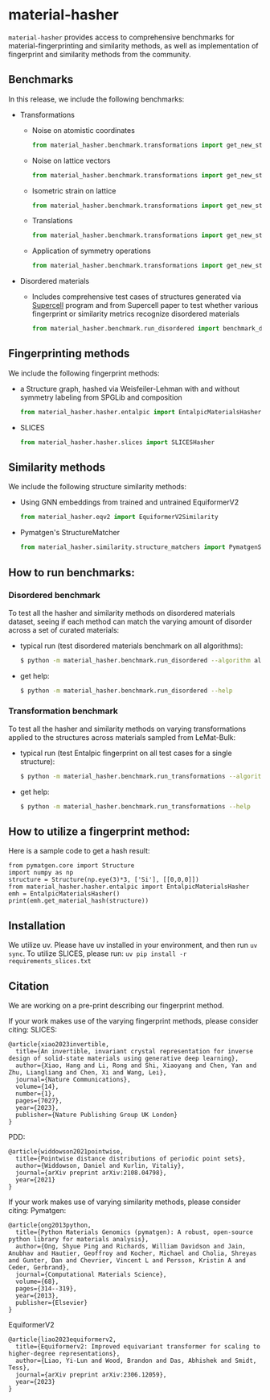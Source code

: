 # material-hasher

`material-hasher` provides access to comprehensive benchmarks for material-fingerprinting and similarity methods, as well as implementation of fingerprint and similarity methods from the community.

## Benchmarks

In this release, we include the following benchmarks:

-   Transformations

    -   Noise on atomistic coordinates

        ```python
        from material_hasher.benchmark.transformations import get_new_structure_with_gaussian_noise
        ```

    -   Noise on lattice vectors

        ```python
        from material_hasher.benchmark.transformations import get_new_structure_with_strain
        ```

    -   Isometric strain on lattice

        ```python
        from material_hasher.benchmark.transformations import get_new_structure_with_isometric_strain
        ```

    -   Translations

        ```python
        from material_hasher.benchmark.transformations import get_new_structure_with_translation
        ```

    -   Application of symmetry operations

        ```python
        from material_hasher.benchmark.transformations import get_new_structure_with_symm_ops
        ```

-   Disordered materials

    -   Includes comprehensive test cases of structures generated via [Supercell](https://orex.github.io/supercell/) program and from Supercell paper to test whether various fingerprint or similarity metrics recognize disordered materials

        ```python
        from material_hasher.benchmark.run_disordered import benchmark_disordered_structures
        ```

## Fingerprinting methods

We include the following fingerprint methods:

-   a Structure graph, hashed via Weisfeiler-Lehman with and without symmetry labeling from SPGLib and composition

    ```python
    from material_hasher.hasher.entalpic import EntalpicMaterialsHasher
    ```

-   SLICES

    ```python
    from material_hasher.hasher.slices import SLICESHasher
    ```

## Similarity methods

We include the following structure similarity methods:

-   Using GNN embeddings from trained and untrained EquiformerV2

    ```python
    from material_hasher.eqv2 import EquiformerV2Similarity
    ```

-   Pymatgen's StructureMatcher

    ```python
    from material_hasher.similarity.structure_matchers import PymatgenStructureSimilarity
    ```

## How to run benchmarks:

### Disordered benchmark

To test all the hasher and similarity methods on disordered materials dataset, seeing if each method can match the varying amount of disorder across a set of curated materials:

-   typical run (test disordered materials benchmark on all algorithms):

    ```bash
    $ python -m material_hasher.benchmark.run_disordered --algorithm all
    ```

-   get help:

    ```bash
    $ python -m material_hasher.benchmark.run_disordered --help
    ```

### Transformation benchmark

To test all the hasher and similarity methods on varying transformations applied to the structures across materials sampled from LeMat-Bulk:

-   typical run (test Entalpic fingerprint on all test cases for a single structure):

    ```bash
    $ python -m material_hasher.benchmark.run_transformations --algorithm Entalpic  --n-test-elements 1
    ```

-   get help:

    ```bash
    $ python -m material_hasher.benchmark.run_transformations --help
    ```

## How to utilize a fingerprint method:

Here is a sample code to get a hash result:

```
from pymatgen.core import Structure
import numpy as np
structure = Structure(np.eye(3)*3, ['Si'], [[0,0,0]])
from material_hasher.hasher.entalpic import EntalpicMaterialsHasher
emh = EntalpicMaterialsHasher()
print(emh.get_material_hash(structure))
```

## Installation

We utilize uv. Please have uv installed in your environment, and then run `uv sync`.
To utilize SLICES, please run: `uv pip install -r requirements_slices.txt`

## Citation

We are working on a pre-print describing our fingerprint method.

If your work makes use of the varying fingerprint methods, please consider citing:
SLICES:

```
@article{xiao2023invertible,
  title={An invertible, invariant crystal representation for inverse design of solid-state materials using generative deep learning},
  author={Xiao, Hang and Li, Rong and Shi, Xiaoyang and Chen, Yan and Zhu, Liangliang and Chen, Xi and Wang, Lei},
  journal={Nature Communications},
  volume={14},
  number={1},
  pages={7027},
  year={2023},
  publisher={Nature Publishing Group UK London}
}
```

PDD:

```
@article{widdowson2021pointwise,
  title={Pointwise distance distributions of periodic point sets},
  author={Widdowson, Daniel and Kurlin, Vitaliy},
  journal={arXiv preprint arXiv:2108.04798},
  year={2021}
}
```

If your work makes use of varying similarity methods, please consider citing:
Pymatgen:

```
@article{ong2013python,
  title={Python Materials Genomics (pymatgen): A robust, open-source python library for materials analysis},
  author={Ong, Shyue Ping and Richards, William Davidson and Jain, Anubhav and Hautier, Geoffroy and Kocher, Michael and Cholia, Shreyas and Gunter, Dan and Chevrier, Vincent L and Persson, Kristin A and Ceder, Gerbrand},
  journal={Computational Materials Science},
  volume={68},
  pages={314--319},
  year={2013},
  publisher={Elsevier}
}
```

EquiformerV2

```
@article{liao2023equiformerv2,
  title={Equiformerv2: Improved equivariant transformer for scaling to higher-degree representations},
  author={Liao, Yi-Lun and Wood, Brandon and Das, Abhishek and Smidt, Tess},
  journal={arXiv preprint arXiv:2306.12059},
  year={2023}
}
```
